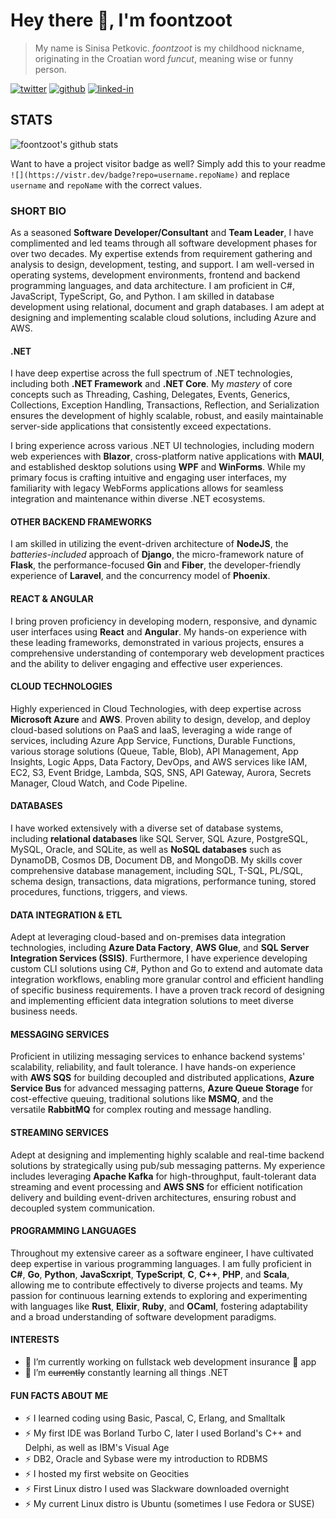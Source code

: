# Hey there 👋, I'm foontzoot

>My name is Sinisa Petkovic. *foontzoot* is my childhood nickname, originating in the Croatian word *funcut*, meaning wise or funny person.

<!--
**foontzoot/foontzoot** is a ✨ _special_ ✨ repository because its `README.md` (this file) appears on your GitHub profile.
-->

[![twitter](https://img.shields.io/badge/-@SinisaPetkovic-%231DA1F2?style=flat-square&logo=twitter&logoColor=ffffff)](https://twitter.com/SinisaPetkovic)
[![github](https://img.shields.io/badge/-@foontzoot-%23181717?style=flat-square&logo=github)](https://github.com/foontzoot)
[![linked-in](https://img.shields.io/badge/-Sinisa%20Petkovic-blue?style=flat-square&logo=Linkedin&logoColor=white&link=https://www.linkedin.com/in/sinisa-petkovic-b704034/)](https://www.linkedin.com/in/sinisa-petkovic-b704034/)

## STATS

![foontzoot's github stats](https://github-readme-stats.vercel.app/api?username=foontzoot&show_icons=true&theme=dracula)

Want to have a project visitor badge as well? Simply add this to your readme `![](https://vistr.dev/badge?repo=username.repoName)` and replace `username` and `repoName` with the correct values.

### SHORT BIO

As a seasoned **Software Developer/Consultant** and **Team Leader**, I have complimented and led teams through all software development phases for over two decades. My expertise extends from requirement gathering and analysis to design, development, testing, and support. I am well-versed in operating systems, development environments, frontend and backend programming languages, and data architecture.
I am proficient in C#, JavaScript, TypeScript, Go, and Python. I am skilled in database development using relational, document and graph databases. I am adept at designing and implementing scalable cloud solutions, including Azure and AWS.

#### .NET

I have deep expertise across the full spectrum of .NET technologies, including both **.NET Framework** and **.NET Core**. My *mastery* of core concepts such as Threading, Cashing, Delegates, Events, Generics, Collections, Exception Handling, Transactions, Reflection, and Serialization ensures the development of highly scalable, robust, and easily maintainable server-side applications that consistently exceed expectations.

I bring experience across various .NET UI technologies, including modern web experiences with **Blazor**, cross-platform native applications with **MAUI**, and established desktop solutions using **WPF** and **WinForms**. While my primary focus is crafting intuitive and engaging user interfaces, my familiarity with legacy WebForms applications allows for seamless integration and maintenance within diverse .NET ecosystems.

#### OTHER BACKEND FRAMEWORKS

I am skilled in utilizing the event-driven architecture of **NodeJS**, the *batteries-included* approach of **Django**, the micro-framework nature of **Flask**, the performance-focused **Gin** and **Fiber**, the developer-friendly experience of **Laravel**, and the concurrency model of **Phoenix**.

#### REACT & ANGULAR

I bring proven proficiency in developing modern, responsive, and dynamic user interfaces using **React** and **Angular**. My hands-on experience with these leading frameworks, demonstrated in various projects, ensures a comprehensive understanding of contemporary web development practices and the ability to deliver engaging and effective user experiences.

#### CLOUD TECHNOLOGIES

Highly experienced in Cloud Technologies, with deep expertise across **Microsoft Azure** and **AWS**. Proven ability to design, develop, and deploy cloud-based solutions on PaaS and IaaS, leveraging a wide range of services, including Azure App Service, Functions, Durable Functions, various storage solutions (Queue, Table, Blob), API Management, App Insights, Logic Apps, Data Factory, DevOps, and AWS services like IAM, EC2, S3, Event Bridge, Lambda, SQS, SNS, API Gateway, Aurora, Secrets Manager, Cloud Watch, and Code Pipeline.

#### DATABASES

I have worked extensively with a diverse set of database systems, including **relational databases** like SQL Server, SQL Azure, PostgreSQL, MySQL, Oracle, and SQLite, as well as **NoSQL databases** such as DynamoDB, Cosmos DB, Document DB, and MongoDB. My skills cover comprehensive database management, including SQL, T-SQL, PL/SQL, schema design, transactions, data migrations, performance tuning, stored procedures, functions, triggers, and views.

#### DATA INTEGRATION & ETL

Adept at leveraging cloud-based and on-premises data integration technologies, including **Azure Data Factory**, **AWS Glue**, and **SQL Server Integration Services (SSIS)**. Furthermore, I have experience developing custom CLI solutions using C#, Python and Go to extend and automate data integration workflows, enabling more granular control and efficient handling of specific business requirements. I have a proven track record of designing and implementing efficient data integration solutions to meet diverse business needs.

#### MESSAGING SERVICES

Proficient in utilizing messaging services to enhance backend systems' scalability, reliability, and fault tolerance. I have hands-on experience with **AWS SQS** for building decoupled and distributed applications, **Azure Service Bus** for advanced messaging patterns, **Azure Queue Storage** for cost-effective queuing, traditional solutions like **MSMQ**, and the versatile **RabbitMQ** for complex routing and message handling.

#### STREAMING SERVICES

Adept at designing and implementing highly scalable and real-time backend solutions by strategically using pub/sub messaging patterns. My experience includes leveraging **Apache Kafka** for high-throughput, fault-tolerant data streaming and event processing and **AWS SNS** for efficient notification delivery and building event-driven architectures, ensuring robust and decoupled system communication.

#### PROGRAMMING LANGUAGES

Throughout my extensive career as a software engineer, I have cultivated deep expertise in various programming languages. I am fully proficient in **C#**, **Go**, **Python**, **JavaScxript**, **TypeScript**, **C**, **C++**, **PHP**, and **Scala**, allowing me to contribute effectively to diverse projects and teams. My passion for continuous learning extends to exploring and experimenting with languages like **Rust**, **Elixir**, **Ruby**, and **OCaml**, fostering adaptability and a broad understanding of software development paradigms.

#### INTERESTS

- 🔭 I’m currently working on fullstack web development insurance 🤦 app
- 🌱 I’m ~~currently~~ constantly learning all things .NET

#### FUN FACTS ABOUT ME

- ⚡ I learned coding using Basic, Pascal, C, Erlang, and Smalltalk
- ⚡ My first IDE was Borland Turbo C, later I used Borland's C++ and Delphi, as well as IBM's Visual Age
- ⚡ DB2, Oracle and Sybase were my introduction to RDBMS
- ⚡ I hosted my first website on Geocities
- ⚡ First Linux distro I used was Slackware downloaded overnight
- ⚡ My current Linux distro is Ubuntu (sometimes I use Fedora or SUSE)


<!--
Here are some ideas to get you started:

- 🔭 I’m currently working on ...
- 🌱 I’m currently learning ...
- 👯 I’m looking to collaborate on ...
- 🤔 I’m looking for help with ...
- 💬 Ask me about ...
- 📫 How to reach me: ...
- 😄 Pronouns: ...
- ⚡ Fun fact: ...
-->
